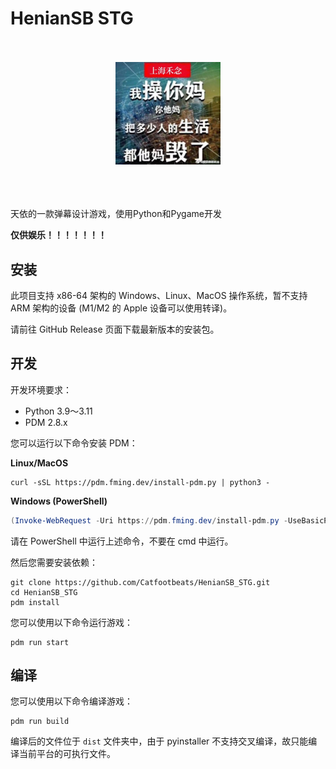 # HenianSB STG

<p align="center">
  <br><br>
  <img width="33.3%" src="docs/images/readme/heniansb.jpg">
  <br><br><br><br>
</p>

天依的一款弹幕设计游戏，使用Python和Pygame开发

**仅供娱乐！！！！！！！**

## 安装
此项目支持 x86-64 架构的 Windows、Linux、MacOS 操作系统，暂不支持 ARM 架构的设备 (M1/M2 的 Apple 设备可以使用转译)。

请前往 GitHub Release 页面下载最新版本的安装包。

## 开发

开发环境要求：
 - Python 3.9～3.11
 - PDM 2.8.x

您可以运行以下命令安装 PDM：

**Linux/MacOS**
```shell
curl -sSL https://pdm.fming.dev/install-pdm.py | python3 -
```

**Windows (PowerShell)**
```powershell
(Invoke-WebRequest -Uri https://pdm.fming.dev/install-pdm.py -UseBasicParsing).Content | python -
```
请在 PowerShell 中运行上述命令，不要在 cmd 中运行。

然后您需要安装依赖：
```shell
git clone https://github.com/Catfootbeats/HenianSB_STG.git
cd HenianSB_STG
pdm install
```

您可以使用以下命令运行游戏：
```shell
pdm run start
```

## 编译
您可以使用以下命令编译游戏：
```shell
pdm run build
```

编译后的文件位于 `dist` 文件夹中，由于 pyinstaller 不支持交叉编译，故只能编译当前平台的可执行文件。

